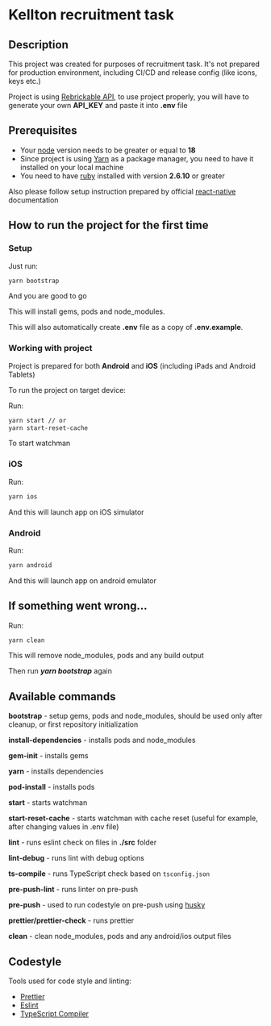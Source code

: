 # Kellton recruitment task

## Description

This project was created for purposes of recruitment task. It's not prepared for production environment, including CI/CD and release config (like icons, keys etc.)

Project is using [Rebrickable API](https://rebrickable.com/api/v3/docs/?key=), to use project properly, you will have to generate your own **API_KEY** and paste it into **.env** file

## Prerequisites

- Your [node](https://nodejs.org/en/download/current) version needs to be greater or equal to **18**
- Since project is using [Yarn](https://classic.yarnpkg.com/lang/en/docs/install/#mac-stable) as a package manager, you need to have it installed on your local machine
- You need to have [ruby](https://www.ruby-lang.org/en/documentation/installation/) installed with version **2.6.10** or greater

Also please follow setup instruction prepared by official [react-native](https://reactnative.dev/docs/environment-setup) documentation

## How to run the project for the first time

### Setup

Just run:
```bash
yarn bootstrap
```
And you are good to go

This will install gems, pods and node_modules.

This will also automatically create **.env** file as a copy of **.env.example**.

### Working with project

Project is prepared for both **Android** and **iOS** (including iPads and Android Tablets)

To run the project on target device:

Run:
```bash
yarn start // or
yarn start-reset-cache
```
To start watchman

### iOS
Run:
```bash
yarn ios
```
And this will launch app on iOS simulator

### Android
Run:
```bash
yarn android
```
And this will launch app on android emulator

## If something went wrong...

Run:
```bash
yarn clean
```

This will remove node_modules, pods and any build output

Then run ***yarn bootstrap*** again


## Available commands

**bootstrap** - setup gems, pods and node_modules, should be used only after cleanup, or first repository initialization

**install-dependencies** - installs pods and node_modules

**gem-init** - installs gems

**yarn** - installs dependencies

**pod-install** - installs pods

**start** - starts watchman

**start-reset-cache** - starts watchman with cache reset (useful for example, after changing values in .env file)

**lint** - runs eslint check on files in **./src** folder

**lint-debug** - runs lint with debug options

**ts-compile** - runs TypeScript check based on `tsconfig.json`

**pre-push-lint** - runs linter on pre-push

**pre-push** - used to run codestyle on pre-push using [husky](https://typicode.github.io/husky/)

**prettier/prettier-check** - runs prettier

**clean** - clean node_modules, pods and any android/ios output files

## Codestyle

Tools used for code style and linting:

- [Prettier](https://prettier.io/docs/en/)
- [Eslint](https://eslint.org/docs/latest/use/getting-started)
- [TypeScript Compiler](https://www.typescriptlang.org/docs/handbook/compiler-options.html)